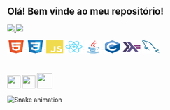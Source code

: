 ## Olá! Bem vinde ao meu repositório!

 <div>
  <a href="https://github.com/jjangj">
  <img height="165em" src="https://github-readme-stats.vercel.app/api?username=jjangj&show_icons=true&theme=buefy&include_all_commits=true&count_private=true"/>
  <img height="165em" src="https://github-readme-stats.vercel.app/api/top-langs/?username=jjangj&layout=compact&langs_count=7&theme=buefy"/>
</div>
  
  <div style="pointer-events: none;"><br>
    <img align="center" alt="HTML" height="30" width="40" src="https://raw.githubusercontent.com/devicons/devicon/master/icons/html5/html5-original.svg">
    <img align="center" alt="CSS" height="30" width="40" src="https://raw.githubusercontent.com/devicons/devicon/master/icons/css3/css3-original.svg">
    <img align="center" alt="Js" height="30" width="40" src="https://raw.githubusercontent.com/devicons/devicon/master/icons/javascript/javascript-plain.svg">
    <img align="center" alt="React" height="30" width="40" src="https://raw.githubusercontent.com/devicons/devicon/master/icons/react/react-original.svg">
    <img align="center" alt="Java" height="30" width="40" src="https://raw.githubusercontent.com/devicons/devicon/master/icons/java/java-original.svg">
    <img align="center" alt="C" height="30" width="40" src="https://raw.githubusercontent.com/devicons/devicon/master/icons/c/c-original.svg">
    <img align="center" alt="Haskell" height="30" width="40" src="https://raw.githubusercontent.com/devicons/devicon/master/icons/haskell/haskell-original.svg">
    <img align="center" alt="MySQL" height="30" width="40" src="https://raw.githubusercontent.com/devicons/devicon/master/icons/mysql/mysql-original.svg">
</div>
  
  ##
  
  <div style="display: inline_block"><br> 
   <a alt="Linkedin" href="https://www.linkedin.com/in/jeniferjang" target="_blank"><img height="30" width="30" src="https://image.flaticon.com/icons/png/512/174/174857.png"></a> 
   <a alt="Dribble" href="https://dribbble.com/jjjang" target="_blank"><img height="30" width="30" src="https://brandslogos.com/wp-content/uploads/images/dribbble-icon-logo-vector.svg" target="_blank"></a> 
    <a alt="Behance" href="https://www.behance.net/jeniferjjang" target="_blank"><img height="35" width="35" src="https://www.citypng.com/public/uploads/preview/-316222300043tg6qrmzul.png" target="_blank"></a> 
   
 
  ![Snake animation](https://github.com/jjangj/jjangj/blob/output/github-contribution-grid-snake.svg)
 
</div>
